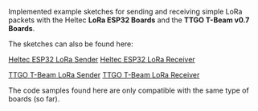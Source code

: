 Implemented example sketches for sending and receiving simple LoRa packets with the 
Heltec **LoRa ESP32 Boards** and the **TTGO T-Beam v0.7 Boards**. 

The sketches can also be found here: 

[Heltec ESP32 LoRa Sender](https://github.com/HelTecAutomation/Heltec_ESP32/blob/master/examples/LoRa/LoRaSender/LoRaSender.ino)
[Heltec ESP32 LoRa Receiver](https://github.com/HelTecAutomation/Heltec_ESP32/blob/master/examples/LoRa/LoRaReceiver/LoRaReceiver.ino)

[TTGO T-Beam LoRa Sender](https://github.com/LilyGO/TTGO-T-Beam/blob/master/OLED_LoRa_Sender/OLED_LoRa_Sender.ino)
[TTGO T-Beam LoRa Receiver](https://github.com/LilyGO/TTGO-T-Beam/blob/master/OLED_LoRa_Receive/OLED_LoRa_Receive.ino)

The code samples found here are only compatible with the same type of boards (so far).
